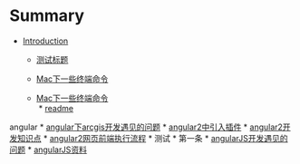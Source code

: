 # Summary

* [Introduction](readme.md)
  * [测试标题](ce-shi-biao-ti.md)     
  
  * [Mac下一些终端命令](Mac下一些终端命令.md)    
   * [Mac下一些终端命令](Mac下一些终端命令.md)    
  * [readme](readme.md)    

 angular
 	* [angular下arcgis开发遇见的问题](angular下arcgis开发遇见的问题.md)
 		* [angular2中引入插件](angular2中引入插件.md)
 			* [angular2开发知识点](angular2开发知识点.md)
 			* [angular2网页前端执行流程](angular2网页前端执行流程.md)
 	* 测试
 		* 第一条
 			* [angularJS开发遇见的问题](angularJS开发遇见的问题.md)
 			* [angularJS资料](angularJS资料.md)

